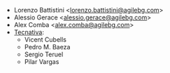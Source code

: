 - Lorenzo Battistini \<<lorenzo.battistini@agilebg.com>\>
- Alessio Gerace \<<alessio.gerace@agilebg.com>\>
- Alex Comba \<<alex.comba@agilebg.com>\>
- [Tecnativa](https://www.tecnativa.com):
  - Vicent Cubells
  - Pedro M. Baeza
  - Sergio Teruel
  - Pilar Vargas
